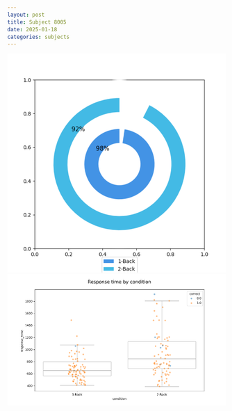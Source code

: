 ```yaml
---
layout: post
title: Subject 8005
date: 2025-01-18
categories: subjects
---
```


![](data/8005/run-22/8005_accuracy_by_condition.png)
![](data/8005/run-22/8005_response_time_by_condition.png)

